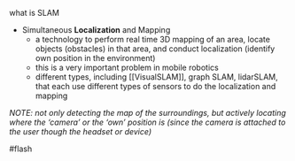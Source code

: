what is SLAM
- Simultaneous **Localization** and Mapping
    - a technology to perform real time 3D mapping of an area, locate objects (obstacles) in that area, and conduct localization (identify own position in the environment)
    - this is a very important problem in mobile robotics
    - different types, including [[VisualSLAM]], graph SLAM, lidarSLAM, that each use different types of sensors to do the localization and mapping

_NOTE: not only detecting the map of the surroundings, but actively locating where the ‘camera’ or the ‘own’ position is (since the camera is attached to the user though the headset or device)_

#flash 